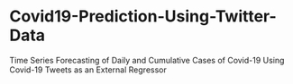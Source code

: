 # Covid19-Prediction-Using-Twitter-Data
Time Series Forecasting of Daily and Cumulative Cases of Covid-19 Using Covid-19 Tweets as an External Regressor
